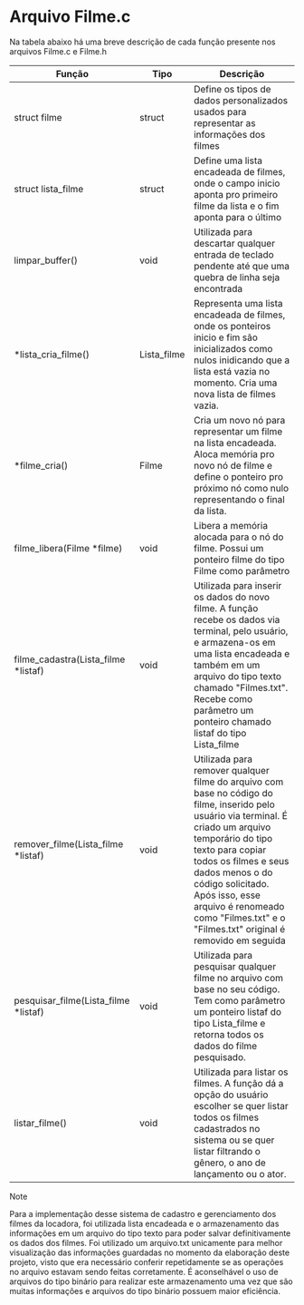 # Arquivo Filme.c

Na tabela abaixo há uma breve descrição de cada função presente nos arquivos Filme.c e Filme.h

| Função | Tipo | Descrição |
|---|---|---|
|struct filme | struct | Define os tipos de dados personalizados usados para representar as informações dos filmes | 
|struct lista_filme | struct | Define uma lista encadeada de filmes, onde o campo inicio aponta pro primeiro filme da lista e o fim aponta para o último |
|limpar_buffer() | void | Utilizada para descartar qualquer entrada de teclado pendente até que uma quebra de linha seja encontrada |
|*lista_cria_filme() | Lista_filme | Representa uma lista encadeada de filmes, onde os ponteiros inicio e fim são inicializados como nulos inidicando que a lista está vazia no momento. Cria uma nova lista de filmes vazia. |
|*filme_cria() | Filme | Cria um novo nó para representar um filme na lista encadeada. Aloca memória pro novo nó de filme e define o ponteiro pro próximo nó como nulo representando o final da lista. |
|filme_libera(Filme *filme) | void | Libera a memória alocada para o nó do filme. Possui um ponteiro filme do tipo Filme como parâmetro |
|filme_cadastra(Lista_filme *listaf) | void | Utilizada para inserir os dados do novo filme. A função recebe os dados via terminal, pelo usuário, e armazena-os em uma lista encadeada e também em um arquivo do tipo texto chamado "Filmes.txt". Recebe como parâmetro um ponteiro chamado listaf do tipo Lista_filme|
|remover_filme(Lista_filme *listaf) | void | Utilizada para remover qualquer filme do arquivo com base no código do filme, inserido pelo usuário via terminal. É criado um arquivo temporário do tipo texto para copiar todos os filmes e seus dados menos o do código solicitado. Após isso, esse arquivo é renomeado como "Filmes.txt" e o "Filmes.txt" original é removido em seguida| 
|pesquisar_filme(Lista_filme *listaf) | void | Utilizada para pesquisar qualquer filme no arquivo com base no seu código. Tem como parâmetro um ponteiro listaf do tipo Lista_filme e retorna todos os dados do filme pesquisado.|
|listar_filme() | void | Utilizada para listar os filmes. A função dá a opção do usuário escolher se quer listar todos os filmes cadastrados no sistema ou se quer listar filtrando o gênero, o ano de lançamento ou o ator.| 

> [!NOTE]
> Para a implementação desse sistema de cadastro e gerenciamento dos filmes da locadora, foi utilizada lista encadeada e o armazenamento das informações em um arquivo do tipo texto para poder salvar definitivamente os dados dos filmes. Foi utilizado um arquivo.txt unicamente para melhor visualização das informações guardadas no momento da elaboração deste projeto, visto que era necessário conferir repetidamente se as operações no arquivo estavam sendo feitas corretamente. É aconselhável o uso de arquivos do tipo binário para realizar este armazenamento uma vez que são muitas informações e arquivos do tipo binário possuem maior eficiência.
